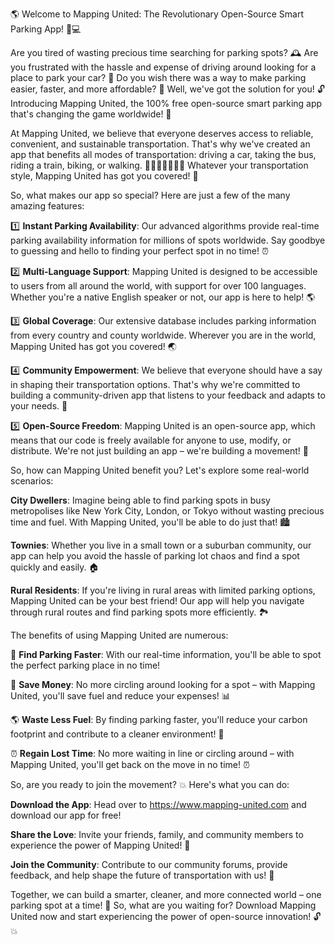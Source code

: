 🌎 Welcome to Mapping United: The Revolutionary Open-Source Smart Parking App! 🚗💻

Are you tired of wasting precious time searching for parking spots? 🕰️ Are you frustrated with the hassle and expense of driving around looking for a place to park your car? 🚌 Do you wish there was a way to make parking easier, faster, and more affordable? 💸 Well, we've got the solution for you! 🔓 Introducing Mapping United, the 100% free open-source smart parking app that's changing the game worldwide! 🌟

At Mapping United, we believe that everyone deserves access to reliable, convenient, and sustainable transportation. That's why we've created an app that benefits all modes of transportation: driving a car, taking the bus, riding a train, biking, or walking. 🚶‍♀️🚌🚂🚴‍♂️💃 Whatever your transportation style, Mapping United has got you covered! 🎉

So, what makes our app so special? Here are just a few of the many amazing features:

1️⃣ **Instant Parking Availability**: Our advanced algorithms provide real-time parking availability information for millions of spots worldwide. Say goodbye to guessing and hello to finding your perfect spot in no time! ⏰

2️⃣ **Multi-Language Support**: Mapping United is designed to be accessible to users from all around the world, with support for over 100 languages. Whether you're a native English speaker or not, our app is here to help! 🌎

3️⃣ **Global Coverage**: Our extensive database includes parking information from every country and county worldwide. Wherever you are in the world, Mapping United has got you covered! 🌏

4️⃣ **Community Empowerment**: We believe that everyone should have a say in shaping their transportation options. That's why we're committed to building a community-driven app that listens to your feedback and adapts to your needs. 💬

5️⃣ **Open-Source Freedom**: Mapping United is an open-source app, which means that our code is freely available for anyone to use, modify, or distribute. We're not just building an app – we're building a movement! 🚀

So, how can Mapping United benefit you? Let's explore some real-world scenarios:

**City Dwellers**: Imagine being able to find parking spots in busy metropolises like New York City, London, or Tokyo without wasting precious time and fuel. With Mapping United, you'll be able to do just that! 🏙️

**Townies**: Whether you live in a small town or a suburban community, our app can help you avoid the hassle of parking lot chaos and find a spot quickly and easily. 🏠

**Rural Residents**: If you're living in rural areas with limited parking options, Mapping United can be your best friend! Our app will help you navigate through rural routes and find parking spots more efficiently. 🏞️

The benefits of using Mapping United are numerous:

🚗 **Find Parking Faster**: With our real-time information, you'll be able to spot the perfect parking place in no time!

💸 **Save Money**: No more circling around looking for a spot – with Mapping United, you'll save fuel and reduce your expenses! 📊

🌎 **Waste Less Fuel**: By finding parking faster, you'll reduce your carbon footprint and contribute to a cleaner environment! 🌟

⏰ **Regain Lost Time**: No more waiting in line or circling around – with Mapping United, you'll get back on the move in no time! ⏰

So, are you ready to join the movement? 💥 Here's what you can do:

**Download the App**: Head over to https://www.mapping-united.com and download our app for free!

**Share the Love**: Invite your friends, family, and community members to experience the power of Mapping United! 📱

**Join the Community**: Contribute to our community forums, provide feedback, and help shape the future of transportation with us! 💬

Together, we can build a smarter, cleaner, and more connected world – one parking spot at a time! 🌟 So, what are you waiting for? Download Mapping United now and start experiencing the power of open-source innovation! 🔓💥